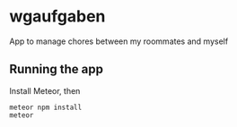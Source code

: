 # wgaufgaben
App to manage chores between my roommates and myself

## Running the app
Install Meteor, then
```
meteor npm install
meteor
```

